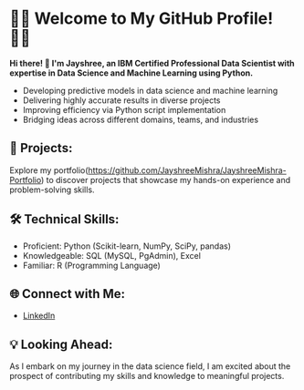 # 👩‍💻 Welcome to My GitHub Profile! 👩‍💻

**Hi there! 👋 I'm Jayshree, an IBM Certified Professional Data Scientist with expertise in Data Science and Machine Learning using Python.**

- Developing predictive models in data science and machine learning
- Delivering highly accurate results in diverse projects
- Improving efficiency via Python script implementation
- Bridging ideas across different domains, teams, and industries

## 🚀 **Projects:**
Explore my portfolio(https://github.com/JayshreeMishra/JayshreeMishra-Portfolio) to discover projects that showcase my hands-on experience and problem-solving skills.

## 🛠️ **Technical Skills:**
- Proficient: Python (Scikit-learn, NumPy, SciPy, pandas)
- Knowledgeable: SQL (MySQL, PgAdmin), Excel
- Familiar: R (Programming Language)

## 🌐 **Connect with Me:**
- [LinkedIn](https://www.linkedin.com/in/jayshree-mishra-/)

## 💡 **Looking Ahead:**
As I embark on my journey in the data science field, I am excited about the prospect of contributing my skills and knowledge to meaningful projects.



